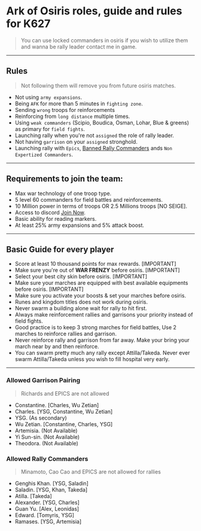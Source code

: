 # Ark of Osiris roles, guide and rules for K627

> You can use locked commanders in osiris if you wish to utilize them and wanna be rally leader contact me in game.

---

## Rules

> Not following them will remove you from future osiris matches.

- Not using `army expansions`.
- Being `AFK` for more than 5 minutes in `fighting zone`.
- Sending `wrong` troops for reinforcements
- Reinforcing from `long distance` multiple times.
- Using `weak commanders` (Scipio, Boudica, Osman, Lohar, Blue & greens) as primary for `field fights`.
- Launching rally when you're not `assigned` the role of rally leader.
- Not having `garrison` on your `assigned` stronghold.
- Launching rally with `Epics`, <a href="#banned rallies">Banned Rally Commanders</a> ands `Non Expertized Commanders`.

---

## Requirements to join the team:

- Max war technology of one troop type.
- 5 level 60 commanders for field battles and reinforcements.
- 10 Million power in terms of troops OR 2.5 Millions troops [NO SEIGE].
- Access to discord <a href="https://discord.gg/fjh5JWa">Join Now</a>.
- Basic ability for reading markers.
- At least 25% army expansions and 5% attack boost.

---

## Basic Guide for every player

- Score at least 10 thousand points for max rewards. [IMPORTANT]
- Make sure you're out of <b>WAR FRENZY</b> before osiris. [IMPORTANT]
- Select your best city skin before osiris. [IMPORTANT]
- Make sure your marches are equipped with best available equipments before osiris. [IMPORTANT]
- Make sure you activate your boosts & set your marches before osiris.
- Runes and kingdom titles does not work during osiris.
- Never swarm a building alone wait for rally to hit first.
- Always make reinforcement rallies and garrisons your priority instead of field fights.
- Good practice is to keep 3 strong marches for field battles, Use 2 marches to reinforce rallies and garrison.
- Never reinforce rally and garrison from far away. Make your bring your march near by and then reinforce.
- You can swarm pretty much any rally except Attilla/Takeda. Never ever swarm Attilla/Takeda unless you wish to fill hospital very early.

---

### Allowed Garrison Pairing

> Richards and EPICS are not allowed

- Constantine. [Charles, Wu Zetian]
- Charles. [YSG, Constantine, Wu Zetian]
- YSG. (As secondary)
- Wu Zetian. [Constantine, Charles, YSG]
- Artemisia. (Not Available)
- Yi Sun-sin. (Not Available)
- Theodora. (Not Available)

### Allowed Rally Commanders

> Minamoto, Cao Cao and EPICS are not allowed for rallies

- Genghis Khan. [YSG, Saladin]
- Saladin. [YSG, Khan, Takeda]
- Atilla. [Takeda]
- Alexander. [YSG, Charles]
- Guan Yu. [Alex, Leonidas]
- Edward. [Tomyris, YSG]
- Ramases. [YSG, Artemisia]
